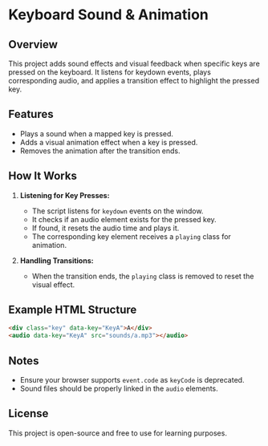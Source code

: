 # Keyboard Sound & Animation

## Overview
This project adds sound effects and visual feedback when specific keys are pressed on the keyboard. It listens for keydown events, plays corresponding audio, and applies a transition effect to highlight the pressed key.

## Features
- Plays a sound when a mapped key is pressed.
- Adds a visual animation effect when a key is pressed.
- Removes the animation after the transition ends.

## How It Works
1. **Listening for Key Presses:**
   - The script listens for `keydown` events on the window.
   - It checks if an audio element exists for the pressed key.
   - If found, it resets the audio time and plays it.
   - The corresponding key element receives a `playing` class for animation.

2. **Handling Transitions:**
   - When the transition ends, the `playing` class is removed to reset the visual effect.

## Example HTML Structure
```html
<div class="key" data-key="KeyA">A</div>
<audio data-key="KeyA" src="sounds/a.mp3"></audio>
```

## Notes
- Ensure your browser supports `event.code` as `keyCode` is deprecated.
- Sound files should be properly linked in the `audio` elements.

## License
This project is open-source and free to use for learning purposes.

